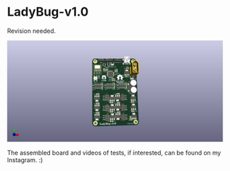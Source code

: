 # LadyBug-v1.0

Revision needed.

![Alt text](png/LadyBug_3D.png)

The assembled board and videos of tests, if interested, can be found on my Instagram. :)
